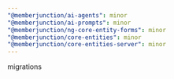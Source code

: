 ```yaml
---
"@memberjunction/ai-agents": minor
"@memberjunction/ai-prompts": minor
"@memberjunction/ng-core-entity-forms": minor
"@memberjunction/core-entities": minor
"@memberjunction/core-entities-server": minor
---
```


migrations
